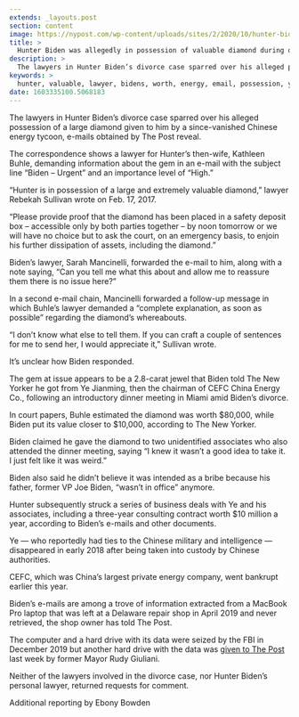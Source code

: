 ```yaml
--- 
extends: _layouts.post 
section: content 
image: https://nypost.com/wp-content/uploads/sites/2/2020/10/hunter-biden-23.jpg?quality=90&strip=all&w=1200 
title: > 
  Hunter Biden was allegedly in possession of valuable diamond during divorce: emails 
description: > 
  The lawyers in Hunter Biden’s divorce case sparred over his alleged possession of a large diamond given to him by a since-vanished Chinese energy tycoon, e-mails obtained by The Post reveal.In court papers, Buhle estimated the diamond was worth $80,000, while Biden put its value closer to $10,000, according to The New Yorker.Hunter subsequently struck a series of business deals with Ye and his associates, including a three-year consulting contract worth $10 million a year, according to Biden’s e-mails and other documents.Biden’s e-mails are among a trove of information extracted from a MacBook Pro laptop that was left at a Delaware repair shop in April 2019 and never retrieved, the shop owner has told The Post.Neither of the lawyers involved in the divorce case, nor Hunter Biden’s personal lawyer, returned requests for comment. 
keywords: > 
  hunter, valuable, lawyer, bidens, worth, energy, email, possession, ye, diamond, divorce, emails, biden, chinese, allegedly 
date: 1603335100.5068183 
--- 
```

<div><p>The lawyers in Hunter Biden&#8217;s divorce case sparred over his alleged possession of a large diamond given to him by a since-vanished Chinese energy tycoon, e-mails obtained by The Post reveal.</p>
<p>The correspondence shows a lawyer for Hunter&#8217;s then-wife, Kathleen Buhle, demanding information about the gem in an e-mail with the subject line &#8220;Biden &#8211; Urgent&#8221; and an importance level of &#8220;High.&#8221;</p>
<p>&#8220;Hunter is in possession of a large and extremely valuable diamond,&#8221; lawyer Rebekah Sullivan wrote on Feb. 17, 2017.</p>
<p>&#8220;Please provide proof that the diamond has been placed in a safety deposit box &#8211; accessible only by both parties together &#8211; by noon tomorrow or we will have no choice but to ask the court, on an emergency basis, to enjoin his further dissipation of assets, including the diamond.&#8221;</p>
<p>Biden&#8217;s lawyer, Sarah Mancinelli, forwarded the e-mail to him, along with a note saying, &#8220;Can you tell me what this about and allow me to reassure them there is no issue here?&#8221;</p>
<p>In a second e-mail chain, Mancinelli forwarded a follow-up message in which Buhle&#8217;s lawyer demanded a &#8220;complete explanation, as soon as possible&#8221; regarding the diamond&#8217;s whereabouts.</p>
<p>&#8220;I don&#8217;t know what else to tell them. If you can craft a couple of sentences for me to send her, I would appreciate it,&#8221; Sullivan wrote.</p>
<p>It&#8217;s unclear how Biden responded.</p>
<p>The gem at issue appears to be a 2.8-carat jewel that Biden told The New Yorker he got from Ye Jianming, then the chairman of CEFC China Energy Co., following an introductory dinner meeting in Miami amid Biden&#8217;s divorce.</p>
<p>In court papers, Buhle estimated the diamond was worth $80,000, while Biden put its value closer to $10,000, according to The New Yorker.</p>
<p>Biden claimed he gave the diamond to two unidentified associates who also attended the dinner meeting, saying &#8220;I knew it wasn&#8217;t a good idea to take it. I just felt like it was weird.&#8221;</p>
<p>Biden also said he didn&#8217;t believe it was intended as a bribe because his father, former VP Joe Biden, &#8220;wasn&#8217;t in office&#8221; anymore.</p>
<p>Hunter subsequently struck a series of business deals with Ye and his associates, including a three-year consulting contract worth $10 million a year, according to Biden&#8217;s e-mails and other documents.</p>
<p>Ye &#8212; who reportedly had ties to the Chinese military and intelligence &#8212; disappeared in early 2018 after being taken into custody by Chinese authorities.</p>
<p>CEFC, which was China&#8217;s largest private energy company, went bankrupt earlier this year.</p>
<p>Biden&#8217;s e-mails are among a trove of information extracted from a MacBook Pro laptop that was left at a Delaware repair shop in April 2019 and never retrieved, the shop owner has told The Post.</p>
<p>The computer and a hard drive with its data were seized by the FBI in December 2019 but another hard drive with the data was <a href="https://nypost.com/2020/10/14/email-reveals-how-hunter-biden-introduced-ukrainian-biz-man-to-dad/">given to The Post</a> last week by former Mayor Rudy Giuliani.</p>
<p>Neither of the lawyers involved in the divorce case, nor Hunter Biden&#8217;s personal lawyer, returned requests for comment.</p>
<p>Additional reporting by Ebony Bowden </p>
			</div>